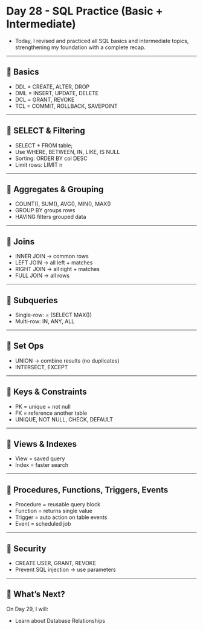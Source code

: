 # Day 28 - SQL Practice (Basic + Intermediate)
- Today, I revised and practiced all SQL basics and intermediate topics, strengthening my foundation with a complete recap.
---

## 📌 Basics
- DDL = CREATE, ALTER, DROP
- DML = INSERT, UPDATE, DELETE
- DCL = GRANT, REVOKE
- TCL = COMMIT, ROLLBACK, SAVEPOINT
---

## 📌 SELECT & Filtering
- SELECT * FROM table;
- Use WHERE, BETWEEN, IN, LIKE, IS NULL
- Sorting: ORDER BY col DESC
- Limit rows: LIMIT n
---

## 📌 Aggregates & Grouping
- COUNT(), SUM(), AVG(), MIN(), MAX()
- GROUP BY groups rows
- HAVING filters grouped data
---

## 📌 Joins
- INNER JOIN → common rows
- LEFT JOIN → all left + matches
- RIGHT JOIN → all right + matches
- FULL JOIN → all rows
---

## 📌 Subqueries
- Single-row: = (SELECT MAX())
- Multi-row: IN, ANY, ALL
---

## 📌 Set Ops
- UNION → combine results (no duplicates)
- INTERSECT, EXCEPT
---

## 📌 Keys & Constraints
- PK = unique + not null
- FK = reference another table
- UNIQUE, NOT NULL, CHECK, DEFAULT
---

## 📌 Views & Indexes
- View = saved query
- Index = faster search
---

## 📌 Procedures, Functions, Triggers, Events
- Procedure = reusable query block
- Function = returns single value
- Trigger = auto action on table events
- Event = scheduled job
---

## 📌 Security
- CREATE USER, GRANT, REVOKE
- Prevent SQL injection → use parameters
---

## 🚀 What’s Next?
On Day 29, I will:
- Learn about Database Relationships
